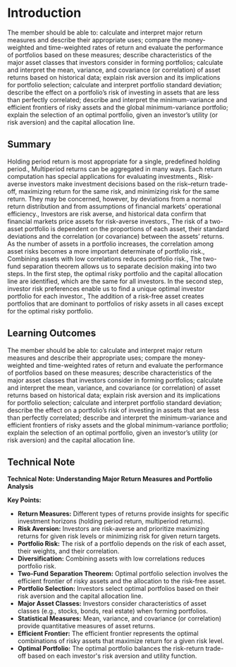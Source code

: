 # Introduction

The member should be able to: calculate and interpret major return measures and describe their appropriate uses; compare the money-weighted and time-weighted rates of return and evaluate the performance of portfolios based on these measures; describe characteristics of the major asset classes that investors consider in forming portfolios; calculate and interpret the mean, variance, and covariance (or correlation) of asset returns based on historical data; explain risk aversion and its implications for portfolio selection; calculate and interpret portfolio standard deviation; describe the effect on a portfolio’s risk of investing in assets that are less than perfectly correlated; describe and interpret the minimum-variance and efficient frontiers of risky assets and the global minimum-variance portfolio; explain the selection of an optimal portfolio, given an investor’s utility (or risk aversion) and the capital allocation line.

## Summary

Holding period return is most appropriate for a single, predefined holding period., Multiperiod returns can be aggregated in many ways. Each return computation has special applications for evaluating investments., Risk-averse investors make investment decisions based on the risk–return trade-off, maximizing return for the same risk, and minimizing risk for the same return. They may be concerned, however, by deviations from a normal return distribution and from assumptions of financial markets’ operational efficiency., Investors are risk averse, and historical data confirm that financial markets price assets for risk-averse investors., The risk of a two-asset portfolio is dependent on the proportions of each asset, their standard deviations and the correlation (or covariance) between the assets’ returns. As the number of assets in a portfolio increases, the correlation among asset risks becomes a more important determinate of portfolio risk., Combining assets with low correlations reduces portfolio risk., The two-fund separation theorem allows us to separate decision making into two steps. In the first step, the optimal risky portfolio and the capital allocation line are identified, which are the same for all investors. In the second step, investor risk preferences enable us to find a unique optimal investor portfolio for each investor., The addition of a risk-free asset creates portfolios that are dominant to portfolios of risky assets in all cases except for the optimal risky portfolio.

## Learning Outcomes

The member should be able to: calculate and interpret major return measures and describe their appropriate uses; compare the money-weighted and time-weighted rates of return and evaluate the performance of portfolios based on these measures; describe characteristics of the major asset classes that investors consider in forming portfolios; calculate and interpret the mean, variance, and covariance (or correlation) of asset returns based on historical data; explain risk aversion and its implications for portfolio selection; calculate and interpret portfolio standard deviation; describe the effect on a portfolio’s risk of investing in assets that are less than perfectly correlated; describe and interpret the minimum-variance and efficient frontiers of risky assets and the global minimum-variance portfolio; explain the selection of an optimal portfolio, given an investor’s utility (or risk aversion) and the capital allocation line.

## Technical Note

**Technical Note: Understanding Major Return Measures and Portfolio Analysis**

**Key Points:**

* **Return Measures:** Different types of returns provide insights for specific investment horizons (holding period return, multiperiod returns).
* **Risk Aversion:** Investors are risk-averse and prioritize maximizing returns for given risk levels or minimizing risk for given return targets.
* **Portfolio Risk:** The risk of a portfolio depends on the risk of each asset, their weights, and their correlation.
* **Diversification:** Combining assets with low correlations reduces portfolio risk.
* **Two-Fund Separation Theorem:** Optimal portfolio selection involves the efficient frontier of risky assets and the allocation to the risk-free asset.
* **Portfolio Selection:** Investors select optimal portfolios based on their risk aversion and the capital allocation line.
* **Major Asset Classes:** Investors consider characteristics of asset classes (e.g., stocks, bonds, real estate) when forming portfolios.
* **Statistical Measures:** Mean, variance, and covariance (or correlation) provide quantitative measures of asset returns.
* **Efficient Frontier:** The efficient frontier represents the optimal combinations of risky assets that maximize return for a given risk level.
* **Optimal Portfolio:** The optimal portfolio balances the risk-return trade-off based on each investor's risk aversion and utility function.